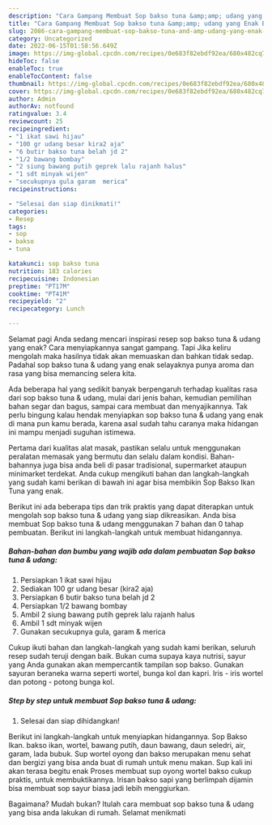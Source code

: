 ```yaml
---
description: "Cara Gampang Membuat Sop bakso tuna &amp;amp; udang yang Enak Banget"
title: "Cara Gampang Membuat Sop bakso tuna &amp;amp; udang yang Enak Banget"
slug: 2086-cara-gampang-membuat-sop-bakso-tuna-and-amp-udang-yang-enak-banget
category: Uncategorized
date: 2022-06-15T01:58:56.649Z
image: https://img-global.cpcdn.com/recipes/0e683f82ebdf92ea/680x482cq70/sop-bakso-tuna-udang-foto-resep-utama.jpg
hideToc: false
enableToc: true
enableTocContent: false
thumbnail: https://img-global.cpcdn.com/recipes/0e683f82ebdf92ea/680x482cq70/sop-bakso-tuna-udang-foto-resep-utama.jpg
cover: https://img-global.cpcdn.com/recipes/0e683f82ebdf92ea/680x482cq70/sop-bakso-tuna-udang-foto-resep-utama.jpg
author: Admin
authorAv: notfound
ratingvalue: 3.4
reviewcount: 25
recipeingredient:
- "1 ikat sawi hijau"
- "100 gr udang besar kira2 aja"
- "6 butir bakso tuna belah jd 2"
- "1/2 bawang bombay"
- "2 siung bawang putih geprek lalu rajanh halus"
- "1 sdt minyak wijen"
- "secukupnya gula garam  merica"
recipeinstructions:

- "Selesai dan siap dinikmati!"
categories:
- Resep
tags:
- sop
- bakso
- tuna

katakunci: sop bakso tuna 
nutrition: 183 calories
recipecuisine: Indonesian
preptime: "PT17M"
cooktime: "PT41M"
recipeyield: "2"
recipecategory: Lunch

---
```



Selamat pagi Anda sedang mencari inspirasi resep sop bakso tuna &amp; udang yang enak? Cara menyiapkannya sangat gampang. Tapi Jika keliru mengolah maka hasilnya tidak akan memuaskan dan bahkan tidak sedap. Padahal sop bakso tuna &amp; udang yang enak selayaknya punya aroma dan rasa yang bisa memancing selera kita.


Ada beberapa hal yang sedikit banyak berpengaruh terhadap kualitas rasa dari sop bakso tuna &amp; udang, mulai dari jenis bahan, kemudian pemilihan bahan segar dan bagus, sampai cara membuat dan menyajikannya. Tak perlu bingung kalau hendak menyiapkan sop bakso tuna &amp; udang yang enak di mana pun kamu berada, karena asal sudah tahu caranya maka hidangan ini mampu menjadi suguhan istimewa.

Pertama dari kualitas alat masak, pastikan selalu untuk menggunakan peralatan memasak yang bermutu dan selalu dalam kondisi. Bahan-bahannya juga bisa anda beli di pasar tradisional, supermarket ataupun minimarket terdekat. Anda cukup mengikuti bahan dan langkah-langkah yang sudah kami berikan di bawah ini agar bisa membikin Sop Bakso Ikan Tuna yang enak.


Berikut ini ada beberapa tips dan trik praktis yang dapat diterapkan untuk mengolah sop bakso tuna &amp; udang yang siap dikreasikan. Anda bisa membuat Sop bakso tuna &amp; udang menggunakan 7 bahan dan 0 tahap pembuatan. Berikut ini langkah-langkah untuk membuat hidangannya.

<!--inarticleads1-->

##### Bahan-bahan dan bumbu yang wajib ada dalam pembuatan Sop bakso tuna &amp; udang:

1. Persiapkan 1 ikat sawi hijau
1. Sediakan 100 gr udang besar (kira2 aja)
1. Persiapkan 6 butir bakso tuna belah jd 2
1. Persiapkan 1/2 bawang bombay
1. Ambil 2 siung bawang putih geprek lalu rajanh halus
1. Ambil 1 sdt minyak wijen
1. Gunakan secukupnya gula, garam &amp; merica


Cukup ikuti bahan dan langkah-langkah yang sudah kami berikan, seluruh resep sudah teruji dengan baik. Bukan cuma supaya kaya nutrisi, sayur yang Anda gunakan akan mempercantik tampilan sop bakso. Gunakan sayuran beraneka warna seperti wortel, bunga kol dan kapri. Iris - iris wortel dan potong - potong bunga kol. 

<!--inarticleads2-->

##### Step by step untuk membuat Sop bakso tuna &amp; udang:


1. Selesai dan siap dihidangkan!

Berikut ini langkah-langkah untuk menyiapkan hidangannya. Sop Bakso Ikan. bakso ikan, wortel, bawang putih, daun bawang, daun seledri, air, garam, lada bubuk. Sup wortel oyong dan bakso merupakan menu sehat dan bergizi yang bisa anda buat di rumah untuk menu makan. Sup kali ini akan terasa begitu enak Proses membuat sup oyong wortel bakso cukup praktis, untuk membuktikannya. Irisan bakso sapi yang berlimpah dijamin bisa membuat sop sayur biasa jadi lebih menggiurkan. 

Bagaimana? Mudah bukan? Itulah cara membuat sop bakso tuna &amp; udang yang bisa anda lakukan di rumah. Selamat menikmati
